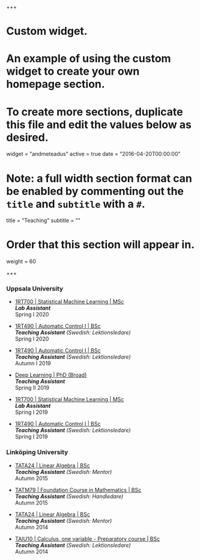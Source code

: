 +++
# Custom widget.
# An example of using the custom widget to create your own homepage section.
# To create more sections, duplicate this file and edit the values below as desired.
widget = "andmeteadus"
active = true
date = "2016-04-20T00:00:00"

# Note: a full width section format can be enabled by commenting out the `title` and `subtitle` with a `#`.
title = "Teaching"
subtitle = ""

# Order that this section will appear in.
weight = 60

+++

### Uppsala University

* [1RT700 | Statistical Machine Learning | MSc](http://www.it.uu.se/edu/course/homepage/sml)\
_**Lab Assistant**_\
Spring I 2020

* [1RT490 | Automatic Control I | BSc](http://www.uu.se/en/admissions/freestanding-courses/course-syllabus/?kpid=29556&lasar=&typ=0)\
_**Teaching Assistant** (Swedish: Lektionsledare)_\
Spring I 2020

* [1RT490 | Automatic Control I | BSc](http://www.uu.se/en/admissions/freestanding-courses/course-syllabus/?kpid=29556&lasar=&typ=0)\
_**Teaching Assistant** (Swedish: Lektionsledare)_\
Autumn I 2019

* [Deep Learning | PhD (Broad)](http://www.it.uu.se/research/systems_and_control/education/2019/dl)\
_**Teaching Assistant**_\
Spring II 2019

* [1RT700 | Statistical Machine Learning | MSc](http://www.it.uu.se/edu/course/homepage/sml)\
_**Lab Assistant**_\
Spring I 2019

* [1RT490 | Automatic Control I | BSc](http://www.uu.se/en/admissions/freestanding-courses/course-syllabus/?kpid=29556&lasar=&typ=0)\
_**Teaching Assistant** (Swedish: Lektionsledare)_\
Spring I 2019

### Linköping University

* [TATA24 | Linear Algebra | BSc](https://liu.se/studieinfo/en/kurs/tata24/ht-2018)\
_**Teaching Assistant** (Swedish: Mentor)_\
Autumn 2015

* [TATM79 | Foundation Course in Mathematics | BSc](https://liu.se/studieinfo/en/kurs/tatm79/ht-2018)\
_**Teaching Assistant** (Swedish: Handledare)_\
Autumn 2015

* [TATA24 | Linear Algebra | BSc](https://liu.se/studieinfo/en/kurs/tata24/ht-2018)\
_**Teaching Assistant** (Swedish: Mentor)_\
Autumn 2014

* [TAIU10 | Calculus, one variable - Preparatory course | BSc](https://liu.se/studieinfo/en/kurs/taiu10/ht-2018)\
_**Teaching Assistant** (Swedish: Lektionsledare)_\
Autumn 2014
